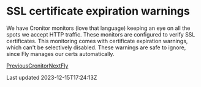# SSL certificate expiration warnings

We have Cronitor monitors (love that language) keeping an eye on all the spots we accept HTTP traffic. These monitors are configured to verify SSL certificates. This monitoring comes with certificate expiration warnings, which can't be selectively disabled. These warnings are safe to ignore, since Fly manages our certs automatically.

[PreviousCronitor](/technical/cronitor)[NextFly](/technical/fly)

Last updated 2023-12-15T17:24:13Z